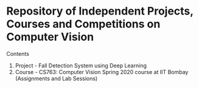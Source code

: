 # Repository of Independent Projects, Courses and Competitions on Computer Vision

Contents
  1. Project - Fall Detection System using Deep Learning
  2. Course - CS763: Computer Vision Spring 2020 course at IIT Bombay (Assignments and Lab Sessions)
